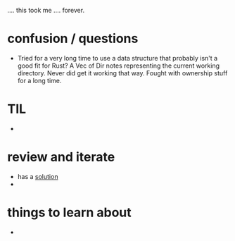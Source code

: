 .... this took me .... forever. 

# confusion / questions
* Tried for a very long time to use a data structure that probably isn't a good fit for Rust? A Vec of Dir notes representing the current working directory. Never did get it working that way. Fought with ownership stuff for a long time. 

# TIL
* 

# review and iterate
* has a [solution]()
* 

# things to learn about
* 

